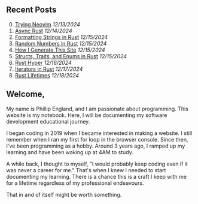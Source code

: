 ## Recent Posts
0. [Trying Neovim](/post/trying-neovim) *12/13/2024*
1. [Async Rust](/post/async-rust) *12/14/2024*
2. [Formatting Strings in Rust](/post/formatting-strings-in-rust) *12/15/2024*
3. [Random Numbers in Rust](/post/random-numbers-in-rust) *12/15/2024*
4. [How I Generate This Site](/post/how-i-generate-this-site) *12/15/2024*
5. [Structs, Traits, and Enums in Rust](/post/structs-traits-and-enums-in-rust) *12/15/2024*
6. [Rust Hyper](/post/rust-hyper) *12/16/2024*
7. [Iterators in Rust](/post/iterators-in-rust) *12/17/2024*
8. [Rust Lifetimes](/post/rust-lifetimes) *12/18/2024*

## Welcome,

My name is Phillip England, and I am passionate about programming. This website is my notebook. Here, I will be documenting my software development educational journey.

I began coding in 2019 when I became interested in making a website. I still remember when I ran my first for loop in the browser console. Since then, I've been programming as a hobby. Around 3 years ago, I ramped up my learning and have been waking up at 4AM to study.

A while back, I thought to myself, "I would probably keep coding even if it was never a career for me." That's when I knew I needed to start documenting my learning. There is a chance this is a craft I keep with me for a lifetime regardless of my professional endeavours.

That in and of itself might be worth something.
